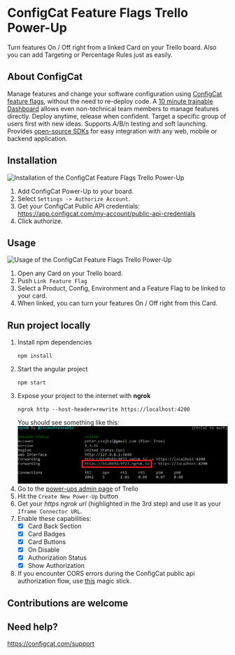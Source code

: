 # ConfigCat Feature Flags Trello Power-Up

Turn features On / Off right from a linked Card on your Trello board. Also you can add Targeting or Percentage Rules just as easily.

## About ConfigCat

Manage features and change your software configuration using [ConfigCat feature flags](https://configcat.com), without the need to re-deploy code. A [10 minute trainable Dashboard](https://app.configcat.com) allows even non-technical team members to manage features directly. Deploy anytime, release when confident. Target a specific group of users first with new ideas. Supports A/B/n testing and soft launching. Provides [open-source SDKs](https://github.com/configcat) for easy integration with any web, mobile or backend application.

## Installation
<img src="https://raw.githubusercontent.com/configcat/trello-powerup/master/src/assets/enable_trello.gif" alt="Installation of the ConfigCat Feature Flags Trello Power-Up" width="640"/>

1. Add ConfigCat Power-Up to your board.
2. Select `Settings -> Authorize Account`.
3. Get your ConfigCat Public API credentials: https://app.configcat.com/my-account/public-api-credentials
4. Click authorize.

## Usage
<img src="https://raw.githubusercontent.com/configcat/trello-powerup/master/src/assets/use_trello.gif" alt="Usage of the ConfigCat Feature Flags Trello Power-Up" width="640"/>

1. Open any Card on your Trello board.
2. Push `Link Feature Flag`
3. Select a Product, Config, Environment and a Feature Flag to be linked to your card.
4. When linked, you can turn your features On / Off right from this Card.

## Run project locally
1. Install npm dependencies  
   ```
   npm install
   ```
2. Start the angular project
   ```
   npm start
   ```
3. Expose your project to the internet with **ngrok**
   ```
   ngrok http --host-header=rewrite https://localhost:4200
   ```
   You should see something like this:
   ![ngrok](img/guide2.png  "ngrok")
4. Go to the [power-ups admin page](https://trello.com/power-ups/admin) of Trello
5. Hit the `Create New Power-Up` button
6. Get your *https ngrok url* (highlighted in the 3rd step) and use it as your `Iframe Connector URL`.
7. Enable these capabilities:
   - [x] Card Back Section
   - [x] Card Badges
   - [x] Card Buttons
   - [x] On Disable
   - [x] Authorization Status
   - [x] Show Authorization
8. If you encounter CORS errors during the ConfigCat public api authorization flow, use [this](https://chrome.google.com/webstore/detail/moesif-origin-cors-change/digfbfaphojjndkpccljibejjbppifbc?hl=en-US) magic stick.

## Contributions are welcome

## Need help?

https://configcat.com/support
